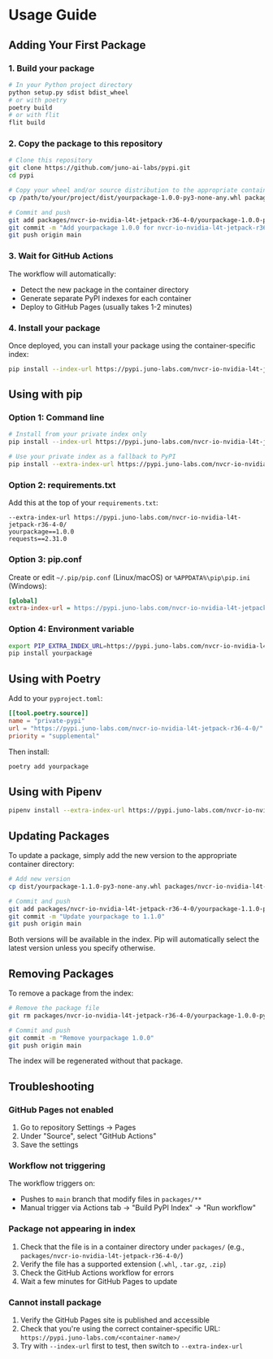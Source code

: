 # Usage Guide

## Adding Your First Package

### 1. Build your package

```bash
# In your Python project directory
python setup.py sdist bdist_wheel
# or with poetry
poetry build
# or with flit
flit build
```

### 2. Copy the package to this repository

```bash
# Clone this repository
git clone https://github.com/juno-ai-labs/pypi.git
cd pypi

# Copy your wheel and/or source distribution to the appropriate container directory
cp /path/to/your/project/dist/yourpackage-1.0.0-py3-none-any.whl packages/nvcr-io-nvidia-l4t-jetpack-r36-4-0/

# Commit and push
git add packages/nvcr-io-nvidia-l4t-jetpack-r36-4-0/yourpackage-1.0.0-py3-none-any.whl
git commit -m "Add yourpackage 1.0.0 for nvcr-io-nvidia-l4t-jetpack-r36-4-0"
git push origin main
```

### 3. Wait for GitHub Actions

The workflow will automatically:
- Detect the new package in the container directory
- Generate separate PyPI indexes for each container
- Deploy to GitHub Pages (usually takes 1-2 minutes)

### 4. Install your package

Once deployed, you can install your package using the container-specific index:

```bash
pip install --index-url https://pypi.juno-labs.com/nvcr-io-nvidia-l4t-jetpack-r36-4-0/ yourpackage
```

## Using with pip

### Option 1: Command line

```bash
# Install from your private index only
pip install --index-url https://pypi.juno-labs.com/nvcr-io-nvidia-l4t-jetpack-r36-4-0/ yourpackage

# Use your private index as a fallback to PyPI
pip install --extra-index-url https://pypi.juno-labs.com/nvcr-io-nvidia-l4t-jetpack-r36-4-0/ yourpackage
```

### Option 2: requirements.txt

Add this at the top of your `requirements.txt`:

```
--extra-index-url https://pypi.juno-labs.com/nvcr-io-nvidia-l4t-jetpack-r36-4-0/
yourpackage==1.0.0
requests==2.31.0
```

### Option 3: pip.conf

Create or edit `~/.pip/pip.conf` (Linux/macOS) or `%APPDATA%\pip\pip.ini` (Windows):

```ini
[global]
extra-index-url = https://pypi.juno-labs.com/nvcr-io-nvidia-l4t-jetpack-r36-4-0/
```

### Option 4: Environment variable

```bash
export PIP_EXTRA_INDEX_URL=https://pypi.juno-labs.com/nvcr-io-nvidia-l4t-jetpack-r36-4-0/
pip install yourpackage
```

## Using with Poetry

Add to your `pyproject.toml`:

```toml
[[tool.poetry.source]]
name = "private-pypi"
url = "https://pypi.juno-labs.com/nvcr-io-nvidia-l4t-jetpack-r36-4-0/"
priority = "supplemental"
```

Then install:

```bash
poetry add yourpackage
```

## Using with Pipenv

```bash
pipenv install --extra-index-url https://pypi.juno-labs.com/nvcr-io-nvidia-l4t-jetpack-r36-4-0/ yourpackage
```

## Updating Packages

To update a package, simply add the new version to the appropriate container directory:

```bash
# Add new version
cp dist/yourpackage-1.1.0-py3-none-any.whl packages/nvcr-io-nvidia-l4t-jetpack-r36-4-0/

# Commit and push
git add packages/nvcr-io-nvidia-l4t-jetpack-r36-4-0/yourpackage-1.1.0-py3-none-any.whl
git commit -m "Update yourpackage to 1.1.0"
git push origin main
```

Both versions will be available in the index. Pip will automatically select the latest version unless you specify otherwise.

## Removing Packages

To remove a package from the index:

```bash
# Remove the package file
git rm packages/nvcr-io-nvidia-l4t-jetpack-r36-4-0/yourpackage-1.0.0-py3-none-any.whl

# Commit and push
git commit -m "Remove yourpackage 1.0.0"
git push origin main
```

The index will be regenerated without that package.

## Troubleshooting

### GitHub Pages not enabled

1. Go to repository Settings → Pages
2. Under "Source", select "GitHub Actions"
3. Save the settings

### Workflow not triggering

The workflow triggers on:
- Pushes to `main` branch that modify files in `packages/**`
- Manual trigger via Actions tab → "Build PyPI Index" → "Run workflow"

### Package not appearing in index

1. Check that the file is in a container directory under `packages/` (e.g., `packages/nvcr-io-nvidia-l4t-jetpack-r36-4-0/`)
2. Verify the file has a supported extension (`.whl`, `.tar.gz`, `.zip`)
3. Check the GitHub Actions workflow for errors
4. Wait a few minutes for GitHub Pages to update

### Cannot install package

1. Verify the GitHub Pages site is published and accessible
2. Check that you're using the correct container-specific URL: `https://pypi.juno-labs.com/<container-name>/`
3. Try with `--index-url` first to test, then switch to `--extra-index-url`

